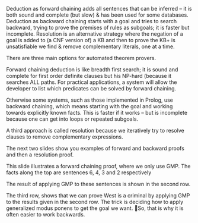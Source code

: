﻿Deduction as forward chaining adds all sentences that can be inferred – it is both sound and complete (but slow) & has been used for some databases.
Deduction as backward chaining starts with a goal and tries to search backward, trying to prove the premises of rules as subgoals; it is faster but incomplete.
Resolution is an alternative strategy where the negation of a goal is added to (a CNF version of) a KB and then to prove the KB+ is unsatisfiable we find & remove complementary literals, one at a time.

There are three main options for automated theorem provers.

Forward chaining  deduction is like breadth first search; it is  sound and complete for first order definite clauses but his NP-hard (because it searches ALL paths. For practical applications, a system will allow the developer to list which predicates can be solved by forward chaining.

Otherwise some systems, such as those implemented in Prolog, use backward chaining, which means starting with the goal and working towards explicitly known facts.  This is faster if it works – but is incomplete because one can get into loops or repeated subgoals.

A third approach is called resolution because we iteratively try to resolve clauses  to remove complementary expressions.

The next two slides show you examples of forward and backward proofs and then a resolution proof.








This slide illustrates a forward chaining proof, where we only use GMP.
The facts along the top are sentences 6, 4, 3 and 2 respectively

The result of applying GMP to these sentences is shown in the second row.

The third row, shows that we can prove West is a criminal by applying GMP to the results given in the second row.  The trick is deciding how to apply generalized modus ponens to get the goal we want.
So, that is why it is often easier to work backwards.